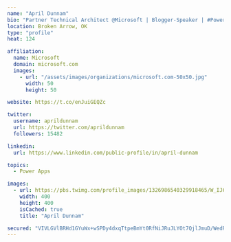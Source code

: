 ```yaml
---
name: "April Dunnam"
bio: "Partner Technical Architect @Microsoft | Blogger-Speaker | #PowerApps, #PowerAutomate, #Office365, #SharePoint | #WIT | #Karaoke Queen"
location: Broken Arrow, OK
type: "profile"
heat: 124

affiliation:
  name: Microsoft
  domain: microsoft.com
  images:
    - url: "/assets/images/organizations/microsoft.com-50x50.jpg"
      width: 50
      height: 50

website: https://t.co/enJuiGEQZc

twitter:
  username: aprildunnam
  url: https://twitter.com/aprildunnam
  followers: 15482

linkedin:
  url: https://www.linkedin.com/public-profile/in/april-dunnam

topics:
  - Power Apps

images:
  - url: https://pbs.twimg.com/profile_images/1326986540329918465/W_IJ6Ih2_400x400.jpg
    width: 400
    height: 400
    isCached: true
    title: "April Dunnam"

secured: "VIVLGVlBRHd1GYuWx+wSPDy4dxqTtpeBmYt0RfNiJRuJLYOt7QjlJmuD/WedREYF5wOBsI+3nHNmMcOTLxRwB2MSjZ/uo1/en92Uk/rv7YA7ZrA4MfGBS0RqUBJpCvWMbX99VwFNH4Z9Fe7Sgzr17HpDj5S5vQMUBJXh1+Vn6E0k9VQScsqteQwfWDk6y0m0ZyOW48FNRVbOYNeVdcZfuueDFjIz/yTuJgJ0EkjIdeTJpHGx0V+I+JyAQ6RAdYP9BHD6HU99qkOdKOMYUOD9/eanWxr+GoUZTYb4kxu9No/T/Md3XSn9RQjPVD/0nRJG8iU+L8rIRAM8Ezr6Y23bUpw7RZifKvaaq3yj7No8Guobf4k0QYv9bQ5szLPg+EhX+JjxfN/v4BtxwaSyoTM3nP3rwZ8c4kNNZIHZob0BSvM=;W/werajAmNt5DZaqgn/qQQ=="
---
```


